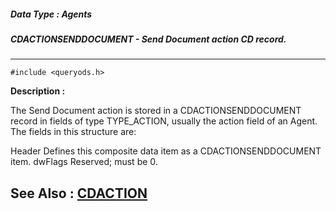 ##### Data Type : Agents
##### CDACTIONSENDDOCUMENT - Send Document action CD record.
---
```
#include <queryods.h>
```
**Description :**

The Send Document action is stored in a CDACTIONSENDDOCUMENT record in fields 
of type TYPE_ACTION, usually the action field of an Agent.  The fields in this 
structure are:

Header   Defines this composite data item as a CDACTIONSENDDOCUMENT item.
dwFlags  Reserved;  must be 0.


**See Also :**
[CDACTION](/domino-c-api-docs/reference/Data/CDACTION)
---
